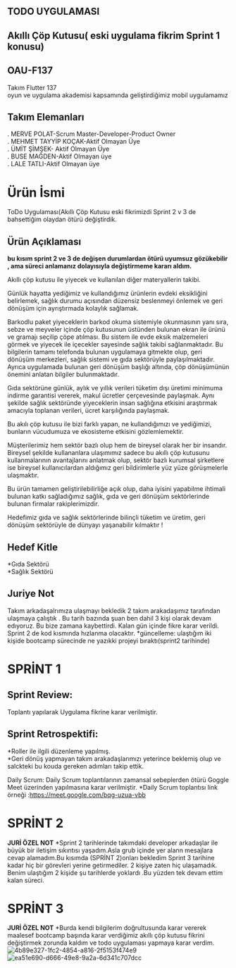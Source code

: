 ## TODO UYGULAMASI
## Akıllı Çöp Kutusu( eski uygulama fikrim Sprint 1 konusu)
## OAU-F137
Takım Flutter 137 <br>
oyun ve uygulama akademisi kapsamında geliştirdiğimiz mobil uygulamamız

## Takım Elemanları
. MERVE POLAT-Scrum Master-Developer-Product Owner <br>
. MEHMET TAYYİP KOÇAK-Aktif Olmayan Üye<br>
. ÜMİT ŞİMŞEK- Aktif Olmayan Üye<br>
. BUSE MAĞDEN-Aktif Olmayan üye <br>
. LALE TATLI-Aktif Olmayan üye <br>
 # Ürün İsmi
  ToDo Uygulaması(Akıllı Çöp Kutusu eski fikrimizdi Sprint 2 v 3 de bahsettiğim olaydan ötürü değiştirdik.

## Ürün Açıklaması
**bu kısım sprint 2 ve 3 de değişen durumlardan ötürü uyumsuz gözükebilir , ama süreci anlamanız dolayısıyla değiştirmeme kararı aldım.**


Akıllı çöp kutusu ile yiyecek ve kullanılan diğer materyallerin takibi.

Günlük hayatta yediğimiz ve kullandığımız ürünlerin evdeki eksikliğini belirlemek, sağlık durumu açısından düzensiz beslenmeyi önlemek ve geri dönüşüm için ayrıştırmada kolaylık sağlamak.

Barkodlu paket yiyeceklerin barkod okuma sistemiyle okunmasının yanı sıra, sebze ve meyveler içinde çöp kutusunun üstünden bulunan ekran ile ürünü ve gramajı seçilip çöpe atılması. Bu sistem ile evde eksik malzemeleri görmek ve yiyecek ile içecekler sayesinde sağlık takibi sağlanmaktadır. Bu bilgilerin tamamı telefonda bulunan uygulamaya gitmekte olup, geri dönüşüm merkezleri, sağlık sistemi ve gıda sektörüyle paylaşılmaktadır. Ayrıca uygulamada bulunan geri dönüşüm başlığı altında, çöp dönüşümünün önemini anlatan bilgiler bulunmaktadır.

Gıda sektörüne günlük, aylık ve yıllık verileri tüketim dışı üretimi minimuma indirme garantisi vererek, makul ücretler çerçevesinde paylaşmak. Aynı şekilde sağlık sektöründe yiyeceklerin insan sağlığına etkisini araştırmak amacıyla toplanan verileri, ücret karşılığında paylaşmak. 

Bu akılı çöp kutusu ile bizi farklı yapan, ne kullandığımızı ve yediğimizi, bunların vücudumuza ve ekosisteme etkisini gözlemlemektir.

Müşterilerimiz hem sektör bazlı olup hem de bireysel olarak her bir insandır. Bireysel şekilde kullananlara ulaşımımız sadece bu akıllı çöp kutusunu kullanmalarının avantajlarını anlatmak olup, sektör bazlı kurumsal şirketlere ise bireysel kullanıcılardan aldığımız geri bildirimlerle yüz yüze görüşmelerle ulaşmaktır.

Bu ürün tamamen geliştirilebilirliğe açık olup, daha iyisini yapabilme ihtimali bulunan  katkı sağladığımız sağlık, gıda ve geri dönüşüm sektörlerinde bulunan firmalar rakiplerimizdir. 

Hedefimiz gıda ve sağlık sektörlerinde bilinçli tüketim ve üretim, geri dönüşüm sektörüyle de  dünyayı yaşanabilir kılmaktır !

 ## Hedef Kitle
 *Gıda Sektörü <br>
 *Sağlık Sektörü <br>
 ## Juriye Not 
 Takım arkadaşalrımıza ulaşmayı bekledik 2 takım arakadaşımız tarafından ulaşmaya çalıştık . Bu tarih bazında şuan ben dahil 3 kişi olarak devam edıyoruz. 
 Bu bize zamana kaybettirdi. Kalan gün içinde fikre karar verildi. Sprint 2 de kod kısmında hızlanma olacaktır.
 *güncelleme: ulaştığım iki kişide bootcamp sürecinde ne yazıkki projeyi bıraktı(sprint2 tarihinde)
 # SPRİNT 1
## Sprint Review:
Toplantı yapılarak Uygulama fikrine karar verilmiştir.
## Sprint Retrospektifi:
*Roller ile ilgili düzenleme yapılmış.<br>
*Geri dönüş yapmayan takım arakadaşlarımızı yeterince beklemiş olup ve salckteki bu kouda gereken adımları takip ettik.

Daily Scrum: Daily Scrum toplantılarının zamansal sebeplerden ötürü Goggle Meet üzerinden yapılmasına karar verilmiştir.
*Daily Scrum toplantısı link örneği :https://meet.google.com/bqg-uzua-vbb

 # SPRİNT 2
 **JURİ ÖZEL NOT**
 *Sprint 2 tarihlerinde takımdaki developer arkadaşlar ile büyük bir iletişim sıkıntısı yaşadım.Asla grub içinde yer alann mesajlara cevap alamadım.Bu kısımda (SPRİNT 2)onları bekledim Sprint 3 tarihine kadar hiç bir görevleri yerine getirmediler. 2 kişiye zaten hiç ulaşamadık. Benim ulaştığım 2 kişide şu tarihlerde yoklardı .Bu yüzden tek devam ettim kalan süreci.

 # SPRİNT 3
 **JURİ ÖZEL NOT**
 *Burda kendi bilgilerim doğrultusunda karar vererek maalesef bootcamp başında karar verdiğimiz akıllı çöp kutusu fikrini değiştirmek zorunda kaldım ve todo uygulaması yapmaya karar verdim.
![4b89e327-1fc2-4854-a816-2f5153f474e9](https://github.com/merweplt/AkilliCopKutusuUygulamasi/assets/134939764/c4d00b1d-c001-4449-a139-f0581c79fc70)
![ea51e690-d666-49e8-9a2a-6d341c707dcc](https://github.com/merweplt/AkilliCopKutusuUygulamasi/assets/134939764/32f19b1c-086a-45a4-ac18-50f0706fcf8d)
 


